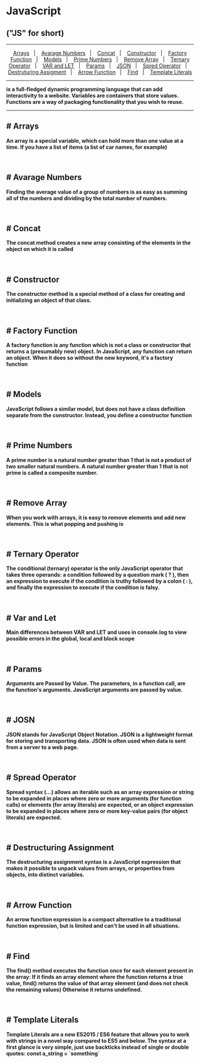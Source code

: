 <h1>JavaScript</h1> 
<h2>("JS" for short)</h2>
<hr>
<p align="center">
  <a href="#-arrays">Arrays</a>&nbsp;&nbsp;&nbsp;|&nbsp;&nbsp;&nbsp;
  <a href="#-avarage-numbers">Avarage Numbers</a>&nbsp;&nbsp;&nbsp;|&nbsp;&nbsp;&nbsp;
  <a href="#-concat">Concat</a>&nbsp;&nbsp;&nbsp;|&nbsp;&nbsp;&nbsp;
  <a href="#-constructor">Constructor</a>&nbsp;&nbsp;&nbsp;|&nbsp;&nbsp;&nbsp;
  <a href="#-factory-function">Factory Function</a>&nbsp;&nbsp;&nbsp;|&nbsp;&nbsp;&nbsp;
  <a href="#-models">Models</a>&nbsp;&nbsp;&nbsp;|&nbsp;&nbsp;&nbsp;
  <a href="#-prime-numbers">Prime Numbers</a>&nbsp;&nbsp;&nbsp;|&nbsp;&nbsp;&nbsp;
  <a href="#-remove-array">Remove Array</a>&nbsp;&nbsp;&nbsp;|&nbsp;&nbsp;&nbsp;
  <a href="#-ternary-operator">Ternary Operator</a>&nbsp;&nbsp;&nbsp;|&nbsp;&nbsp;&nbsp;
  <a href="#-var-and-let">VAR and LET</a>&nbsp;&nbsp;&nbsp;|&nbsp;&nbsp;&nbsp;
  <a href="#-params">Params</a>&nbsp;&nbsp;&nbsp;|&nbsp;&nbsp;&nbsp;
  <a href="#-json">JSON</a>&nbsp;&nbsp;&nbsp;|&nbsp;&nbsp;&nbsp;
  <a href="#-spread-operator">Spred Operator</a>&nbsp;&nbsp;&nbsp;|&nbsp;&nbsp;&nbsp;
  <a href="#-destructuring-assigment">Destruturing Assigment</a>&nbsp;&nbsp;&nbsp;|&nbsp;&nbsp;&nbsp;
  <a href="#-arrow-function">Arrow Function</a>&nbsp;&nbsp;&nbsp;|&nbsp;&nbsp;&nbsp;
  <a href="#-find">Find</a>&nbsp;&nbsp;&nbsp;|&nbsp;&nbsp;&nbsp;
  <a href="#-template-literals">Template Literals</a>
</p>
<hr>
<p><b>is a full-fledged dynamic programming language that can add interactivity to a website. Variables are containers that store values. Functions are a way of packaging functionality that you wish to reuse.<b></p>
<hr>
<h2># Arrays</h2>
<p> An array is a special variable, which can hold more than one value at a time. If you have a list of items (a list of car names, for example)</p>
<br>
<h2># Avarage Numbers</h2>
<p>Finding the average value of a group of numbers is as easy as summing all of the numbers and dividing by the total number of numbers.</p>
<br>
<h2># Concat</h2>
<p> The concat method creates a new array consisting of the elements in the object on which it is called</p>
<br>
<h2># Constructor</h2>
<p>The constructor method is a special method of a class for creating and initializing an object of that class.</p>
<br>
<h2># Factory Function</h2>
<p>A factory function is any function which is not a class or constructor that returns a (presumably new) object. In JavaScript, any function can return an object. When it does so without the new keyword, it's a factory function</p>
<br>
<h2># Models</h2>
<p>JavaScript follows a similar model, but does not have a class definition separate from the constructor. Instead, you define a constructor function</p>
<br>
<h2># Prime Numbers</h2>
<p>A prime number is a natural number greater than 1 that is not a product of two smaller natural numbers. A natural number greater than 1 that is not prime is called a composite number.</p>
<br>
<h2># Remove Array</h2>
<p>When you work with arrays, it is easy to remove elements and add new elements. This is what popping and pushing is</p>
<br>
<h2># Ternary Operator</h2>
<p>The conditional (ternary) operator is the only JavaScript operator that takes three operands: a condition followed by a question mark ( ? ), then an expression to execute if the condition is truthy followed by a colon ( : ), and finally the expression to execute if the condition is falsy.</p>
<br>
<h2># Var and Let</h2>
<p>Main differences between VAR and LET and uses in console.log to view possible errors in the global, local and block scope</p>  
<br>
<h2># Params</h2>
<p>Arguments are Passed by Value. The parameters, in a function call, are the function's arguments. JavaScript arguments are passed by value.</p>
<br>
<h2># JOSN</h2>
<p>JSON stands for JavaScript Object Notation. JSON is a lightweight format for storing and transporting data. JSON is often used when data is sent from a server to a web page.</p>
<br>
<h2># Spread Operator</h2>
<p>Spread syntax (...) allows an iterable such as an array expression or string to be expanded in places where zero or more arguments (for function calls) or elements (for array literals) are expected, or an object expression to be expanded in places where zero or more key-value pairs (for object literals) are expected.</p>
<br>
<h2># Destructuring Assignment</h2>
<p>The destructuring assignment syntax is a JavaScript expression that makes it possible to unpack values from arrays, or properties from objects, into distinct variables.</p>
<br>
<h2># Arrow Function</h2>
<p>An arrow function expression is a compact alternative to a traditional function expression, but is limited and can't be used in all situations.</p>
<br>
<h2># Find</h2>
<p>The find() method executes the function once for each element present in the array: If it finds an array element where the function returns a true value, find() returns the value of that array element (and does not check the remaining values) Otherwise it returns undefined.</p>
<br>
<h2># Template Literals</h2>
<p>Template Literals are a new ES2015 / ES6 feature that allows you to work with strings in a novel way compared to ES5 and below. The syntax at a first glance is very simple, just use backticks instead of single or double quotes: const a_string = `something`</p>
